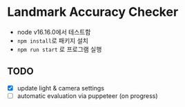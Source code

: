 # Landmark Accuracy Checker

- node v16.16.0에서 테스트함
- `npm install`로 패키지 설치
- `npm run start` 로 프로그램 실행


## TODO
- [x] update light & camera settings
- [ ] automatic evaluation via puppeteer (on progress)